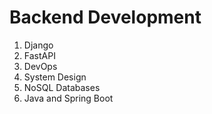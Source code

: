 # Backend Development

1. Django
2. FastAPI
3. DevOps
4. System Design
5. NoSQL Databases
6. Java and Spring Boot
